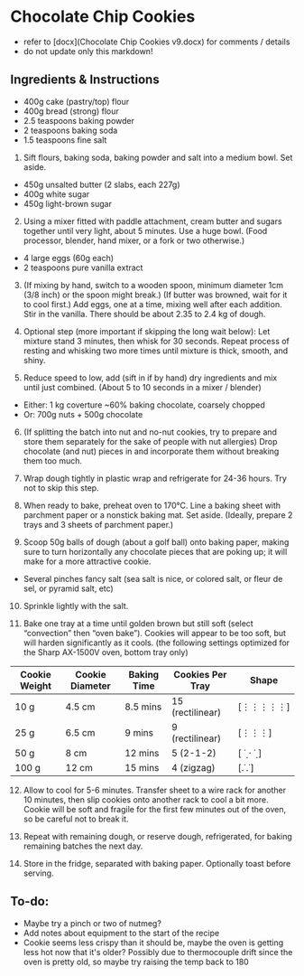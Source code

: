 # Chocolate Chip Cookies

* refer to [docx](Chocolate Chip Cookies v9.docx) for comments / details
* do not update only this markdown!

## Ingredients & Instructions

* 400g cake (pastry/top) flour
* 400g bread (strong) flour
* 2.5 teaspoons baking powder
* 2 teaspoons baking soda
* 1.5 teaspoons fine salt

1. Sift flours, baking soda, baking powder and salt into a medium bowl.
   Set aside.

* 450g unsalted butter (2 slabs, each 227g)
* 400g white sugar
* 450g light-brown sugar

2. Using a mixer fitted with paddle attachment, cream butter and sugars together until very light, about 5 minutes.
   Use a huge bowl. (Food processor, blender, hand mixer, or a fork or two otherwise.)

* 4 large eggs (60g each)
* 2 teaspoons pure vanilla extract

3. (If mixing by hand, switch to a wooden spoon, minimum diameter 1cm (3/8 inch) or the spoon might break.)
   (If butter was browned, wait for it to cool first.)
   Add eggs, one at a time, mixing well after each addition.
   Stir in the vanilla.
   There should be about 2.35 to 2.4 kg of dough.

4. Optional step (more important if skipping the long wait below):
   Let mixture stand 3 minutes, then whisk for 30 seconds.
   Repeat process of resting and whisking two more times until mixture is thick, smooth, and shiny.

5. Reduce speed to low, add (sift in if by hand) dry ingredients and mix until just combined.
   (About 5 to 10 seconds in a mixer / blender)

* Either: 1 kg coverture ~60% baking chocolate, coarsely chopped
* Or: 700g nuts + 500g chocolate

6. (If splitting the batch into nut and no-nut cookies, try to prepare and store them separately for the sake of people
   with nut allergies)
   Drop chocolate (and nut) pieces in and incorporate them without breaking them too much.

7. Wrap dough tightly in plastic wrap and refrigerate for 24-36 hours. Try not to skip this step.

8. When ready to bake, preheat oven to 170°C. Line a baking sheet with parchment paper or a nonstick baking mat. Set
   aside.
   (Ideally, prepare 2 trays and 3 sheets of parchment paper.)

9. Scoop 50g balls of dough (about a golf ball) onto baking paper, making sure to turn horizontally any chocolate pieces
   that are poking up; it will make for a more attractive cookie.

* Several pinches fancy salt (sea salt is nice, or colored salt, or fleur de sel, or pyramid salt, etc)

10. Sprinkle lightly with the salt.

11. Bake one tray at a time until golden brown but still soft (select “convection” then “oven bake”).
    Cookies will appear to be too soft, but will harden significantly as it cools.
    (the following settings optimized for the Sharp AX-1500V oven, bottom tray only)

| Cookie Weight | Cookie Diameter | Baking Time | Cookies Per Tray | Shape       |
|---------------|-----------------|-------------|------------------|-------------|
| 10 g          | 4.5 cm          | 8.5 mins    | 15 (rectilinear) | [⋮⋮⋮⋮⋮]     |        
| 25 g          | 6.5 cm          | 9 mins      | 9 (rectilinear)  | [⋮⋮⋮]       |       
| 50 g          | 8 cm            | 12 mins     | 5 (2-1-2)        | [ ˙̣ ⋅ ˙̣ ] | 
| 100 g         | 12 cm           | 15 mins     | 4 (zigzag)       | [.˙.˙]      |  

12. Allow to cool for 5-6 minutes. Transfer sheet to a wire rack for another 10 minutes, then slip cookies onto another
    rack to cool a bit more. Cookie will be soft and fragile for the first few minutes out of the oven, so be careful
    not to break it.

13. Repeat with remaining dough, or reserve dough, refrigerated, for baking remaining batches the next day.

14. Store in the fridge, separated with baking paper.
    Optionally toast before serving.

## To-do:

* Maybe try a pinch or two of nutmeg?
* Add notes about equipment to the start of the recipe
* Cookie seems less crispy than it should be, maybe the oven is getting less hot now that it's older?
  Possibly due to thermocouple drift since the oven is pretty old, so maybe try raising the temp back to 180
